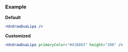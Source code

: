 ### Example

**Default**
```jsx
<UndrawDuaLipa />
```

**Customized**
```jsx
<UndrawDuaLipa primaryColor="#41B883" height="100" />
```
